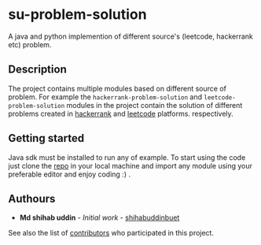 # su-problem-solution
A java and python implemention of different source's (leetcode, hackerrank etc) problem.

## Description
The project contains multiple modules based on different source of problem. For example the
`hackerrank-problem-solution` and `leetcode-problem-solution` modules in the project contain
the solution of different problems created in [hackerrank](https://www.hackerrank.com/) 
and [leetcode](https://leetcode.com/) platforms.
respectively.

## Getting started
Java sdk must be installed to run any of example. To start using the code
just clone the [repo](https://github.com/shihabuddinbuet/su-problem-solution)
in your local machine and import any module using your preferable editor 
and enjoy coding :) . 

## Authours
* **Md shihab uddin** - *Initial work* - [shihabuddinbuet](https://github.com/shihabuddinbuet)

See also the list of [contributors](https://github.com/shihabuddinbuet/su-problem-solution/graphs/contributors) who participated in this project.

 
 
